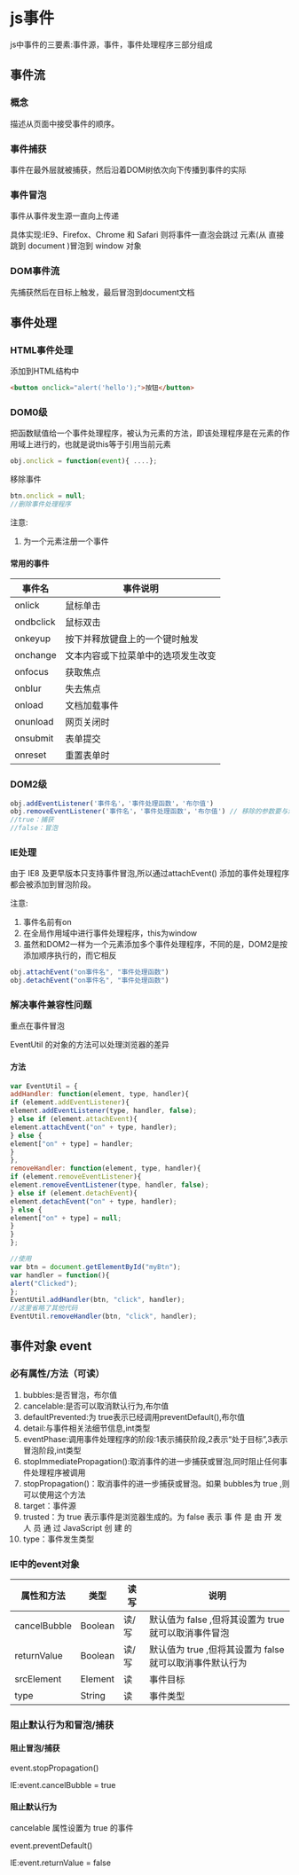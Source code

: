 # js事件

js中事件的三要素:事件源，事件，事件处理程序三部分组成

## 事件流

### 概念

描述从页面中接受事件的顺序。

### 事件捕获

事件在最外层就被捕获，然后沿着DOM树依次向下传播到事件的实际

### 事件冒泡

事件从事件发生源一直向上传递

具体实现:IE9、Firefox、Chrome 和 Safari 则将事件一直泡会跳过 <html> 元素(从 <body> 直接跳到 document )冒泡到 window 对象


### DOM事件流

先捕获然后在目标上触发，最后冒泡到document文档

## 事件处理

### HTML事件处理

添加到HTML结构中

```html
<button onclick="alert('hello');">按钮</button>
```

### DOM0级

把函数赋值给一个事件处理程序，被认为元素的方法，即该处理程序是在元素的作用域上进行的，也就是说this等于引用当前元素

```js
obj.onclick = function(event){ ....};
```
移除事件
```js
btn.onclick = null;
//删除事件处理程序
```

注意:
1. 为一个元素注册一个事件


#### 常用的事件

事件名 | 事件说明
------|--------
onlick| 鼠标单击
ondbclick| 鼠标双击
onkeyup| 按下并释放键盘上的一个键时触发
onchange| 文本内容或下拉菜单中的选项发生改变
onfocus| 获取焦点
onblur| 失去焦点
onload| 文档加载事件
onunload| 网页关闭时
onsubmit| 表单提交
onreset | 重置表单时

### DOM2级

```js
obj.addEventListener('事件名'，'事件处理函数'，'布尔值')
obj.removeEventListener('事件名'，'事件处理函数'，'布尔值') // 移除的参数要与添加时一致，若是事件处理函数为匿名，那么就无法移除了
//true：捕获
//false：冒泡
```
### IE处理

由于 IE8 及更早版本只支持事件冒泡,所以通过attachEvent() 添加的事件处理程序都会被添加到冒泡阶段。

注意:
1. 事件名前有on
2. 在全局作用域中进行事件处理程序，this为window
3. 虽然和DOM2一样为一个元素添加多个事件处理程序，不同的是，DOM2是按添加顺序执行的，而它相反

```js
obj.attachEvent("on事件名", "事件处理函数")
obj.detachEvent("on事件名", "事件处理函数")
```

### 解决事件兼容性问题

重点在事件冒泡

EventUtil 的对象的方法可以处理浏览器的差异

#### 方法

```js
var EventUtil = {
addHandler: function(element, type, handler){
if (element.addEventListener){
element.addEventListener(type, handler, false);
} else if (element.attachEvent){
element.attachEvent("on" + type, handler);
} else {
element["on" + type] = handler;
}
},
removeHandler: function(element, type, handler){
if (element.removeEventListener){
element.removeEventListener(type, handler, false);
} else if (element.detachEvent){
element.detachEvent("on" + type, handler);
} else {
element["on" + type] = null;
}
}
};
```
```js
//使用
var btn = document.getElementById("myBtn");
var handler = function(){
alert("Clicked");
};
EventUtil.addHandler(btn, "click", handler);
//这里省略了其他代码
EventUtil.removeHandler(btn, "click", handler);
```

## 事件对象 event

### 必有属性/方法（可读）

1. bubbles:是否冒泡，布尔值
2. cancelable:是否可以取消默认行为,布尔值
3. defaultPrevented:为 true表示已经调用preventDefault(),布尔值
4. detail:与事件相关法细节信息,int类型
5. eventPhase:调用事件处理程序的阶段:1表示捕获阶段,2表示“处于目标”,3表示冒泡阶段,int类型
6. stopImmediatePropagation():取消事件的进一步捕获或冒泡,同时阻止任何事件处理程序被调用
7. stopPropagation()：取消事件的进一步捕获或冒泡。如果 bubbles为 true ,则可以使用这个方法
8. target：事件源
9. trusted：为 true 表示事件是浏览器生成的。为 false 表示 事 件 是 由 开 发 人 员 通 过 JavaScript 创 建 的
10. type：事件发生类型

### IE中的event对象

属性和方法 | 类型 | 读写 | 说明
---------|------|-----|-----
cancelBubble | Boolean | 读/写 | 默认值为 false ,但将其设置为 true 就可以取消事件冒泡
returnValue | Boolean | 读/写 | 默认值为 true ,但将其设置为 false 就可以取消事件默认行为
srcElement | Element | 读 | 事件目标
type | String | 读| 事件类型

### 阻止默认行为和冒泡/捕获

#### 阻止冒泡/捕获
event.stopPropagation()

IE:event.cancelBubble = true

#### 阻止默认行为

cancelable 属性设置为 true 的事件

event.preventDefault()

IE:event.returnValue = false
